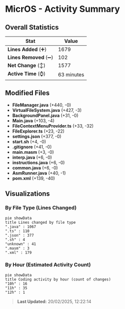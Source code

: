 # MicrOS - Activity Summary 

## Overall Statistics

| Stat                   | Value                                                             |
| ---------------------- | ----------------------------------------------------------------- |
| **Lines Added** (➕)   | 1679                                          |
| **Lines Removed** (➖) | 102                                        |
| **Net Change** (↕)    | 1577                |
| **Active Time** (⌚)   | 63 minutes |


## Modified Files
- **FileManager.java** (+440, -0)
- **VirtualFileSystem.java** (+427, -3)
- **BackgroundPanel.java** (+31, -0)
- **Main.java** (+103, -4)
- **FileContextMenuProvider.ts** (+33, -32)
- **FileExplorer.ts** (+23, -22)
- **settings.json** (+377, -0)
- **start.sh** (+4, -0)
- **.gitignore** (+41, -0)
- **main.masm** (+3, -0)
- **interp.java** (+6, -0)
- **instructions.java** (+6, -0)
- **common.java** (+6, -0)
- **AsmRunner.java** (+40, -1)
- **pom.xml** (+139, -40)

## Visualizations

### By File Type (Lines Changed)

```mermaid
pie showData
title Lines changed by file type
".java" : 1067
".ts" : 110
".json" : 377
".sh" : 4
"unknown" : 41
".masm" : 3
".xml" : 179
```

### By Hour (Estimated Activity Count)

```mermaid
pie showData
title Coding activity by hour (count of changes)
"10h" : 16
"11h" : 35
"12h" : 1
```


> **Last Updated:** 20/02/2025, 12:22:14